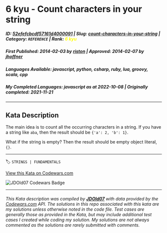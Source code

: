 # 6 kyu - Count characters in your string

##### **ID**: [52efefcbcdf57161d4000091](https://www.codewars.com/kata/52efefcbcdf57161d4000091) | **Slug**: [count-characters-in-your-string](https://www.codewars.com/kata/52efefcbcdf57161d4000091) | **Category**: `REFERENCE` | **Rank**: <span style="color:yellow">6 kyu</span>

##### **First Published**: 2014-02-03 ***by*** [riston](https://www.codewars.com/users/riston) | **Approved**: 2014-02-07 ***by*** [jhoffner](https://www.codewars.com/users/jhoffner)

##### **Languages Available**: javascript, python, csharp, ruby, lua, groovy, scala, cpp

##### **My Completed Languages**: javascript ***as at*** 2022-10-08 | **Originally completed**: 2021-11-21

---

## Kata Description


The main idea is to count all the occurring characters in a string. If you have a string like `aba`, then the result should be `{'a': 2, 'b': 1}`.



What if the string is empty? Then the result should be empty object literal, `{}`.

---


🏷 `STRINGS | FUNDAMENTALS`


[View this Kata on Codewars.com](https://www.codewars.com/kata/52efefcbcdf57161d4000091)

![](https://www.codewars.com/users/jdold07/badges/large "JDOld07 Codewars Badge")

---

###### *This Kata description was compiled by [**JDOld07**](https://tpstech.dev) with data provided by the [Codewars.com](https://www.codewars.com) API.  The solutions in this repo associated with this kata are my solutions unless otherwise noted in the code file.  Test cases are generally those as provided in the Kata, but may include additional test cases I created while coding my solution.  My solutions are not always commented as the solutions are rarely submitted with comments.*
